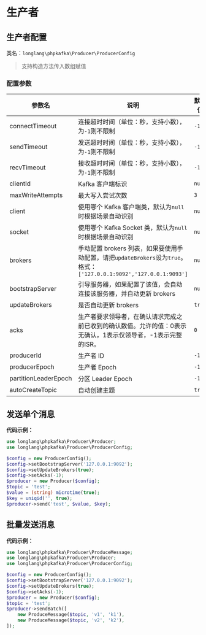 # 生产者

## 生产者配置

类名：`longlang\phpkafka\Producer\ProducerConfig`

> 支持构造方法传入数组赋值

### 配置参数

| 参数名 | 说明 | 默认值 |
| - | - | - |
| connectTimeout | 连接超时时间（单位：秒，支持小数），为`-1`则不限制 | `-1` |
| sendTimeout | 发送超时时间（单位：秒，支持小数），为`-1`则不限制 | `-1` |
| recvTimeout | 接收超时时间（单位：秒，支持小数），为`-1`则不限制 | `-1` |
| clientId | Kafka 客户端标识 | `null` |
| maxWriteAttempts | 最大写入尝试次数 | `3` |
| client | 使用哪个 Kafka 客户端类，默认为`null`时根据场景自动识别 | `null` |
| socket | 使用哪个 Kafka Socket 类，默认为`null`时根据场景自动识别 | `null` |
| brokers | 手动配置 brokers 列表，如果要使用手动配置，请把`updateBrokers`设为`true`。格式：`['127.0.0.1:9092','127.0.0.1:9093']` | `null` |
| bootstrapServer | 引导服务器，如果配置了该值，会自动连接该服务器，并自动更新 brokers | `null` |
| updateBrokers | 是否自动更新 brokers | `true` |
| acks | 生产者要求领导者，在确认请求完成之前已收到的确认数值。允许的值：0表示无确认，1表示仅领导者，-1表示完整的ISR。 | `0` |
| producerId | 生产者 ID | `-1` |
| producerEpoch | 生产者 Epoch | `-1` |
| partitionLeaderEpoch | 分区 Leader Epoch | `-1` |
| autoCreateTopic | 自动创建主题 | `true` |

## 发送单个消息

**代码示例：**

```php
use longlang\phpkafka\Producer\Producer;
use longlang\phpkafka\Producer\ProducerConfig;

$config = new ProducerConfig();
$config->setBootstrapServer('127.0.0.1:9092');
$config->setUpdateBrokers(true);
$config->setAcks(-1);
$producer = new Producer($config);
$topic = 'test';
$value = (string) microtime(true);
$key = uniqid('', true);
$producer->send('test', $value, $key);
```

## 批量发送消息

**代码示例：**

```php
use longlang\phpkafka\Producer\ProduceMessage;
use longlang\phpkafka\Producer\Producer;
use longlang\phpkafka\Producer\ProducerConfig;

$config = new ProducerConfig();
$config->setBootstrapServer('127.0.0.1:9092');
$config->setUpdateBrokers(true);
$config->setAcks(-1);
$producer = new Producer($config);
$topic = 'test';
$producer->sendBatch([
    new ProduceMessage($topic, 'v1', 'k1'),
    new ProduceMessage($topic, 'v2', 'k2'),
]);
```
